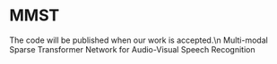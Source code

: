 # MMST
The code will be published when our work is accepted.\n
Multi-modal Sparse Transformer Network for Audio-Visual Speech Recognition
